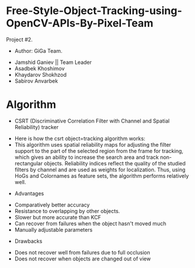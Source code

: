 # Free-Style-Object-Tracking-using-OpenCV-APIs-By-Pixel-Team
Project #2.
* Author: GiGa Team.
- Jamshid Ganiev || Team Leader
- Asadbek Khoshimov
- Khaydarov Shokhzod
- Sabirov Anvarbek

# Algorithm
* CSRT (Discriminative Correlation Filter with Channel and Spatial Reliability) tracker
- Here is how the csrt object=tracking algorithm works:
- This algorithm uses spatial reliability maps for adjusting the filter support to the part of the selected region from the frame for tracking, which gives an ability to increase the search area and track non-rectangular objects. Reliability indices reflect the quality of the studied filters by channel and are used as weights for localization. Thus, using HoGs and Colornames as feature sets, the algorithm performs relatively well.

* Advantages
- Comparatively better accuracy
- Resistance to overlapping by other objects.
- Slower but more accurate than KCF
- Can recover from failures when the object hasn't moved much
- Manually adjustable parameters
* Drawbacks
- Does not recover well from failures due to full occlusion
- Does not recover when objects are changed out of view

